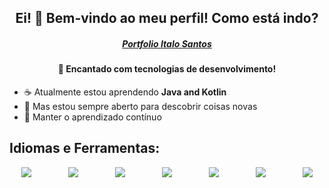 <h2 align="center">Ei! 👋 Bem-vindo ao meu perfil! Como está indo?</h2>
<h5 align="center"><a href="https://profile-dev-italo-santos.web.app/#/">Portfolio Italo Santos</a>
<h4 align="center"><strong>🏃 Encantado com tecnologias de desenvolvimento!
</strong></h4>

- :coffee:  Atualmente estou aprendendo **Java and Kotlin**
- :telescope:  Mas estou sempre aberto para descobrir coisas novas
- :rocket:  Manter o aprendizado contínuo

<h2>Idiomas e Ferramentas:</h2>
<p align="center">
    <a href="https://flutter.dev"> <img src="https://img.icons8.com/color/48/000000/flutter.png"/></a>
    &nbsp;&nbsp;&nbsp;&nbsp;&nbsp;&nbsp;&nbsp;&nbsp;&nbsp;&nbsp;&nbsp;&nbsp;&nbsp;
    <a href="https://www.javascript.com/"><img src="https://img.icons8.com/color/50/000000/javascript.png"/></a>
    &nbsp;&nbsp;&nbsp;&nbsp;&nbsp;&nbsp;&nbsp;&nbsp;&nbsp;&nbsp;&nbsp;&nbsp;&nbsp;
    <a href="" target="_blank"><img src="https://img.icons8.com/color/48/000000/kotlin.png"/></a>
    &nbsp;&nbsp;&nbsp;&nbsp;&nbsp;&nbsp;&nbsp;&nbsp;&nbsp;&nbsp;&nbsp;&nbsp;&nbsp;
    <a href=""><img src="https://img.icons8.com/color/48/000000/java-coffee-cup-logo--v1.png"/></a>
    &nbsp;&nbsp;&nbsp;&nbsp;&nbsp;&nbsp;&nbsp;&nbsp;&nbsp;&nbsp;&nbsp;&nbsp;&nbsp;
    <a href=""><img src="https://img.icons8.com/color/48/000000/microsoft-sql-server.png"/></a>
    &nbsp;&nbsp;&nbsp;&nbsp;&nbsp;&nbsp;&nbsp;&nbsp;&nbsp;&nbsp;&nbsp;&nbsp;&nbsp;
    <a href="https://git-scm.com/"> <img src="https://img.icons8.com/color/48/000000/git.png"/></a> 
    &nbsp;&nbsp;&nbsp;&nbsp;&nbsp;&nbsp;&nbsp;&nbsp;&nbsp;&nbsp;&nbsp;&nbsp;&nbsp;
    <a href="https://nodejs.org/en/"> <img src="https://img.icons8.com/color/48/000000/nodejs.png"/></a> 
</p>

